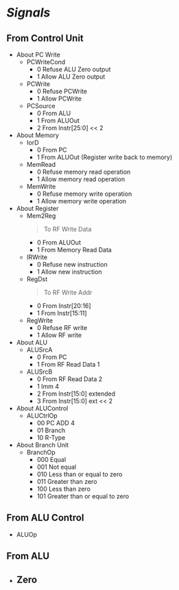 # *Signals*

## From Control Unit

- About PC Write
    - PCWriteCond
        - 0 Refuse ALU Zero output
        - 1 Allow ALU Zero output
    - PCWrite
        - 0 Refuse PCWrite
        - 1 Allow PCWrite
    - PCSource
        - 0 From ALU
        - 1 From ALUOut
        - 2 From Instr[25:0] << 2
- About Memory
    - IorD
        - 0 From PC
        - 1 From ALUOut (Register write back to memory)
    - MemRead
        - 0 Refuse memory read operation
        - 1 Allow memory read operation
    - MemWrite
        - 0 Refuse memory write operation
        - 1 Allow memory write operation
- About Register
    - Mem2Reg
        > To RF Write Data
        - 0 From ALUOut
        - 1 From Memory Read Data
    - IRWrite
        - 0 Refuse new instruction
        - 1 Allow new instruction
    - RegDst
        > To RF Write Addr
        - 0 From Instr[20:16]
        - 1 From Instr[15:11]
    - RegWrite
        - 0 Refuse RF write
        - 1 Allow RF write
- About ALU
    - ALUSrcA
        - 0 From PC
        - 1 From RF Read Data 1
    - ALUSrcB
        - 0 From RF Read Data 2
        - 1 Imm 4
        - 2 From Instr[15:0] extended
        - 3 From Instr[15:0] ext << 2
- About ALUControl
    - ALUCtrlOp
        - 00 PC ADD 4
        - 01 Branch
        - 10 R-Type
- About Branch Unit
    - BranchOp
        - 000 Equal
        - 001 Not equal
        - 010 Less than or equal to zero
        - 011 Greater than zero
        - 100 Less than zero
        - 101 Greater than or equal to zero

## From ALU Control

- ALUOp

## From ALU

- Zero
    -
